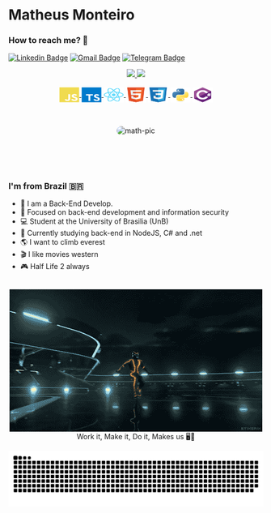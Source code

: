 <!--
### Hi there 👋
**matheusyanmonteiro** is a ✨ _special_ ✨ repository because its `README.md` (this file) appears on your GitHub profile.

Here are some ideas to get you started:

- 🔭 I’m currently working on ...
- 🌱 I’m currently learning ...
- 👯 I’m looking to collaborate on ...
- 🤔 I’m looking for help with ...
- 💬 Ask me about ...
- 📫 How to reach me: ...
- 😄 Pronouns: ...
- ⚡ Fun fact: ...
-->

# Matheus Monteiro

### How to reach me? 🔎

[![Linkedin Badge](https://img.shields.io/badge/-Matheus-blue?style=flat-square&logo=Linkedin&logoColor=white&link=https://www.linkedin.com/in/matheusyanmonte76iro-b5788a208/)](https://www.linkedin.com/in/matheusyanmonte76iro-b5788a208/)
[![Gmail Badge](https://img.shields.io/badge/-matheusyanmonteiro@gmail.com-c14438?style=flat-square&logo=Gmail&logoColor=white&link=mailto:matheusyanmonteiro@gmail.com)](mailto:matheusyanmonteiro@gmail.com)
[![Telegram Badge](https://img.shields.io/badge/-Matheusyanmonteiro-blue?style=flat-square&logo=Telegram&logoColor=white&link=https://t.me/Matheusyanmonteiro)](https://t.me/Matheusyanmonteiro)

<div align="center">
  <a href="https://github.com/matheusyanmonteiro">
  <img height="180em" src="https://github-readme-stats.vercel.app/api?username=matheusyanmonteiro&show_icons=true&theme=dracula&include_all_commits=true&count_private=true"/>
  <img height="180em" src="https://github-readme-stats.vercel.app/api/top-langs/?username=matheusyanmonteiro&layout=compact&langs_count=7&theme=dracula"/>
</div>

<div style="display: inline_block" align="center"><br>
  <img align="center" alt="math-Js" height="30" width="40" src="https://raw.githubusercontent.com/devicons/devicon/master/icons/javascript/javascript-plain.svg">
  <img align="center" alt="math-Ts" height="30" width="40" src="https://raw.githubusercontent.com/devicons/devicon/master/icons/typescript/typescript-plain.svg">
  <img align="center" alt="math-React" height="30" width="40" src="https://raw.githubusercontent.com/devicons/devicon/master/icons/react/react-original.svg">
  <img align="center" alt="math-HTML" height="30" width="40" src="https://raw.githubusercontent.com/devicons/devicon/master/icons/html5/html5-original.svg">
  <img align="center" alt="math-CSS" height="30" width="40" src="https://raw.githubusercontent.com/devicons/devicon/master/icons/css3/css3-original.svg">
  <img align="center" alt="math-Python" height="30" width="40" src="https://raw.githubusercontent.com/devicons/devicon/master/icons/python/python-original.svg">
  <img align="center" alt="math-Csharp" height="30" width="40" src="https://raw.githubusercontent.com/devicons/devicon/master/icons/csharp/csharp-original.svg">
</div>
 
  <a><br>
  <div align="center">
    <img align="center" alt="math-pic" height="150" style="border-radius:50px;" src="https://i.pinimg.com/564x/59/d7/81/59d781e502db0d8b7cef986d57424421.jpg?width=1000&height=1000">
  </div>
      <a><br><br><br><br>

### I'm from Brazil 🇧🇷  

- 🧠 I am a Back-End Develop. 
- 🎯 Focused on back-end development and information security
- 💻 Student at the University of Brasilia (UnB)
- 🚀 Currently studying back-end in NodeJS, C# and .net
- 🌎 I want to climb everest
- 🎬 I like movies western
- 🎮 Half Life 2 always
<br><br>

<div align='center'>
  <img align="center" src="gifs_home/tron.gif" alt="tron" width=500px />
  <br>
  Work it, Make it, Do it, Makes us 🖥💾
</div>

![](https://github.com/Platane/snk/raw/output/github-contribution-grid-snake.svg)
